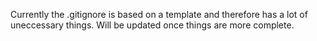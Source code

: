 Currently the .gitignore is based on a template and therefore has a lot of uneccessary things. Will be updated once things are more complete.
